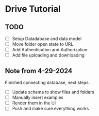 # Drive Tutorial

## TODO

- [ ] Setup Datadabase and data model
- [ ] Move folder open state to URL
- [ ] Add Authentication and Authorization
- [ ] Add file uploading and downloading

## Note from 4-29-2024

Finished connecting database, next steps:
- [ ] Update schema to show files and folders
- [ ] Manually insert examples
- [ ] Render them in the UI
- [ ] Push and make sure everything works